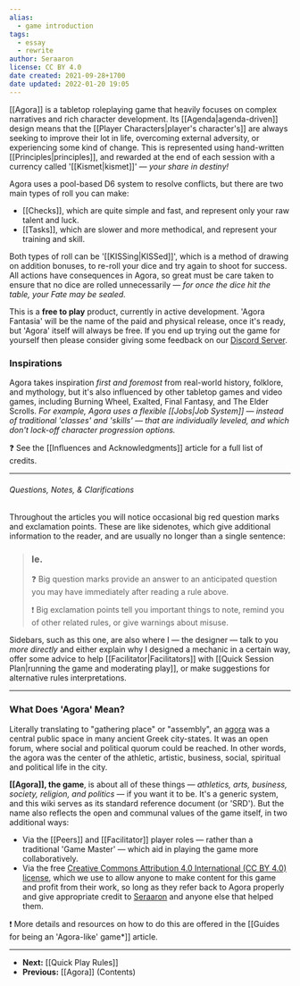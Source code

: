 ```yaml
---
alias:
  - game introduction
tags:
  - essay
  - rewrite
author: Seraaron
license: CC BY 4.0
date created: 2021-09-28+1700
date updated: 2022-01-20 19:05
---
```


[[Agora]] is a tabletop roleplaying game that heavily focuses on complex narratives and rich character development. Its [[Agenda|agenda-driven]] design means that the [[Player Characters|player's character's]] are always seeking to improve their lot in life, overcoming external adversity, or experiencing some kind of change. This is represented using hand-written [[Principles|principles]], and rewarded at the end of each session with a currency called '[[Kismet|kismet]]' — _your share in destiny!_

Agora uses a pool-based D6 system to resolve conflicts, but there are two main types of roll you can make:

- [[Checks]], which are quite simple and fast, and represent only your raw talent and luck.
- [[Tasks]], which are slower and more methodical, and represent your training and skill.

Both types of roll can be '[[KISSing|KISSed]]', which is a method of drawing on addition bonuses, to re-roll your dice and try again to shoot for success. All actions have consequences in Agora, so great must be care taken to ensure that no dice are rolled unnecessarily — _for once the dice hit the table, your Fate may be sealed._

This is a **free to play** product, currently in active development. 'Agora Fantasia' will be the name of the paid and physical release, once it's ready, but 'Agora' itself will always be free. If you end up trying out the game for yourself then please consider giving some feedback on our [Discord Server](https://discord.gg/JwM6zBszKr).

### Inspirations

Agora takes inspiration _first and foremost_ from real-world history, folklore, and mythology, but it's also influenced by other tabletop games and video games, including Burning Wheel, Exalted, Final Fantasy, and The Elder Scrolls. _For example, Agora uses a flexible [[Jobs|Job System]] — instead of traditional 'classes' and 'skills' — that are individually leveled, and which don't lock-off character progression options._

❓ See the [[Influences and Acknowledgments]] article for a full list of credits.

---

###### Questions, Notes, & Clarifications

Throughout the articles you will notice occasional big red question marks and exclamation points. These are like sidenotes, which give additional information to the reader, and are usually no longer than a single sentence:

> ### Ie.
>
> ❓ Big question marks provide an answer to an anticipated question you may have immediately after reading a rule above.
>
> ❗ Big exclamation points tell you important things to note, remind you of other related rules, or give warnings about misuse.

Sidebars, such as this one, are also where I — the designer — talk to you _more directly_ and either explain why I designed a mechanic in a certain way, offer some advice to help [[Facilitator|Facilitators]] with [[Quick Session Plan|running the game and moderating play]], or make suggestions for alternative rules interpretations.

---

### What Does 'Agora' Mean?

Literally translating to "gathering place" or "assembly", an [agora](https://en.wikipedia.org/wiki/Agora) was a central public space in many ancient Greek city-states. It was an open forum, where social and political quorum could be reached. In other words, the agora was the center of the athletic, artistic, business, social, spiritual and political life in the city.

**[[Agora]], the game**, is about all of these things — _athletics, arts, business, society, religion, and politics_ — if you want it to be. It's a generic system, and this wiki serves as its standard reference document (or 'SRD'). But the name also reflects the open and communal values of the game itself, in two additional ways:

- Via the [[Peers]] and [[Facilitator]] player roles — rather than a traditional 'Game Master' — which aid in playing the game more collaboratively.
- Via the free [Creative Commons Attribution 4.0 International (CC BY 4.0) license](https:/creativecommons.org/licenses/by/4.0/), which we use to allow anyone to make content for this game and profit from their work, so long as they refer back to Agora properly and give appropriate credit to [Seraaron](https://twitter.com/SeraaronArt) and anyone else that helped them.

❗ More details and resources on how to do this are offered in the [[Guides for being an 'Agora-like' game*]] article.

---

- **Next:** [[Quick Play Rules]]
- **Previous:** [[Agora]] (Contents)
